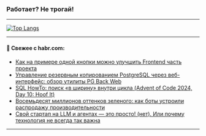 ### Работает? Не трогай!

---
<!--
#### 🛠️ Technical stack:

![Java](https://img.shields.io/badge/Java-informational?logo=Oracle&style=flat&logoColor=white&color=FF4500)
![Kotlin](https://img.shields.io/badge/Kotlin-informational?logo=Kotlin&style=flat&logoColor=white&color=774D97)
![TS](https://img.shields.io/badge/TypeScript-informational?logo=typeScript&style=flat&logoColor=black&color=017acc)
![Python](https://img.shields.io/badge/Python-informational?logo=Python&style=flat&logoColor=black&color=ffdd54) <br>
![Spring](https://img.shields.io/badge/Spring-informational?logo=Spring&style=flat&logoColor=white&color=6DB33F) 
![SpringBoot](https://img.shields.io/badge/SpringBoot-informational?logo=SpringBoot&style=flat&logoColor=white&color=6DB33F)
![Nest](https://img.shields.io/badge/NestJS-informational?logo=NestJS&style=flat&logoColor=white&color=E0234E) 
![NodeJS](https://img.shields.io/badge/NodeJS-informational?logo=node.js&style=flat&logoColor=white&color=70A760)<br>
![PostgreSQL](https://img.shields.io/badge/PostgreSQL-informational?logo=PostgreSQL&style=flat&logoColor=white&color=DAA520)
![MongoDB](https://img.shields.io/badge/MongoDB-informational?logo=MongoDB&style=flat&logoColor=white&color=870000)
![Apache](https://img.shields.io/badge/Apache-informational?logo=apache&style=flat&logoColor=white&color=f74e28)

___ 
-->

<!--- #### 🛠️ : --->

[![Top Langs](https://github-readme-stats-82jvfl3w3-advtsettinggmailcoms-projects.vercel.app/api/top-langs/?username=zloylis&langs_count=10&hide_title=true&title_color=e6edf3&size_weight=0.5&count_weight=0.5&layout=compact&hide_progress=true&hide_border=true&theme=dracula)](https://github.com/zloylis)

<!---


####  :octocat:&nbsp;&nbsp; Статистика:

![GitHub stats](https://github-readme-stats-u2qms2cxw-advtsettinggmailcoms-projects.vercel.app/api?username=zloylis&show_icons=true&hide_border=true&theme=dracula&title_color=e6edf3&include_all_commits=true&count_private=true&hide_rank=false&hide_title=true&rank_icon=github)
-->
---

#### 💬 Свежее с habr.com:

<!-- BLOG-POST-LIST:START -->
- [Как на примере одной кнопки можно улучшить Frontend часть проекта](https://habr.com/ru/articles/874302/?utm_source=habrahabr&utm_medium=rss&utm_campaign=874302)
- [Управление резервным копированием PostgreSQL через веб-интерфейс: обзор утилиты PG Back Web](https://habr.com/ru/companies/flant/articles/874088/?utm_source=habrahabr&utm_medium=rss&utm_campaign=874088)
- [SQL HowTo: поиск «в ширину» внутри цикла &lpar;Advent of Code 2024, Day 10: Hoof It&rpar;](https://habr.com/ru/companies/tensor/articles/874290/?utm_source=habrahabr&utm_medium=rss&utm_campaign=874290)
- [Восемьдесят миллионов оттенков зеленого: как боты устроили распродажу производительности](https://habr.com/ru/articles/874042/?utm_source=habrahabr&utm_medium=rss&utm_campaign=874042)
- [Свой стартап на LLM и агентах — это просто! &lpar;нет&rpar;. Или почему технология не всегда так важна](https://habr.com/ru/articles/874274/?utm_source=habrahabr&utm_medium=rss&utm_campaign=874274)
<!-- BLOG-POST-LIST:END -->

---
